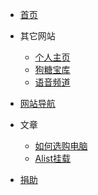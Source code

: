 * [首页](http://docs.dogtang.cloud/)

* 其它网站
  * [个人主页](https://dogtang.cloud/)
  * [狗糖宝库](http://alist.dogtang.cloud/)
  * [语音频道](https://kook.top/wN5sit)

* [网站导航](doc-导航页/README.md)

* 文章
  * [如何选购电脑](doc-如何选购电脑/README.md)
  * [Alist挂载](doc-Alist挂载/README.md)

* [捐助](doc-QR/README.md) 
